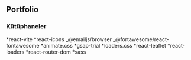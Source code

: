 <h2>Portfolio</h2>

<h3>Kütüphaneler</h3>

*react-vite
*react-icons
_@emailjs/browser
_@fortawesome/react-fontawesome
*animate.css
*gsap-trial
*loaders.css
*react-leaflet
*react-loaders
*react-router-dom
\*sass
